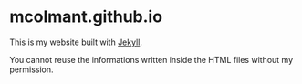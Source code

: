 # mcolmant.github.io
This is my website built with [Jekyll](http://jekyllrb.com/).

You cannot reuse the informations written inside the HTML files without my permission.
